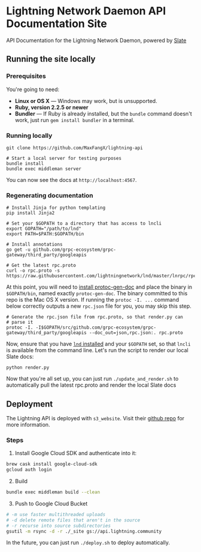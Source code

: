# Lightning Network Daemon API Documentation Site
API Documentation for the Lightning Network Daemon, powered by
[Slate](https://github.com/lord/slate)

## Running the site locally

### Prerequisites

You're going to need:

 - **Linux or OS X** — Windows may work, but is unsupported.
 - **Ruby, version 2.2.5 or newer**
 - **Bundler** — If Ruby is already installed, but the `bundle` command doesn't work, just run `gem install bundler` in a terminal.

### Running locally

```shell
git clone https://github.com/MaxFangX/lightning-api

# Start a local server for testing purposes
bundle install
bundle exec middleman server
```

You can now see the docs at `http://localhost:4567`.

### Regenerating documentation

```shell
# Install Jinja for python templating
pip install Jinja2

# Set your $GOPATH to a directory that has access to lncli
export GOPATH="/path/to/lnd"
export PATH=$PATH:$GOPATH/bin

# Install annotations
go get -u github.com/grpc-ecosystem/grpc-gateway/third_party/googleapis

# Get the latest rpc.proto
curl -o rpc.proto -s https://raw.githubusercontent.com/lightningnetwork/lnd/master/lnrpc/rpc.proto
```

At this point, you will need to
[install protoc-gen-doc](https://github.com/pseudomuto/protoc-gen-doc) and place the
binary in `$GOPATH/bin`, named exactly `protoc-gen-doc`. The binary committed to
this repo is the Mac OS X version. If running the `protoc -I. ...` command below
correctly outputs a new `rpc.json` file for you, you may skip this step.

```shell
# Generate the rpc.json file from rpc.proto, so that render.py can
# parse it
protoc -I. -I$GOPATH/src/github.com/grpc-ecosystem/grpc-gateway/third_party/googleapis --doc_out=json,rpc.json:. rpc.proto
```

Now, ensure that you have
[`lnd` installed](http://http://dev.lightning.community/installation/)
and your `$GOPATH` set, so that `lncli` is available from the command line.
Let's run the script to render our local Slate docs:
```shell
python render.py
```

Now that you're all set up, you can just run `./update_and_render.sh` to
automatically pull the latest rpc.proto and render the local Slate docs

## Deployment

The Lightning API is deployed with `s3_website`. Visit their [github
repo](https://github.com/laurilehmijoki/s3_website) for more information.

### Steps

1. Install Google Cloud SDK and authenticate into it:
```bash
brew cask install google-cloud-sdk
gcloud auth login
```

2. Build
```bash
bundle exec middleman build --clean
```

3. Push to Google Cloud Bucket
```bash
# -m use faster multithreaded uploads
# -d delete remote files that aren't in the source
# -r recurse into source subdirectories
gsutil -m rsync -d -r ./_site gs://api.lightning.community
```

In the future, you can just run `./deploy.sh` to deploy automatically.
